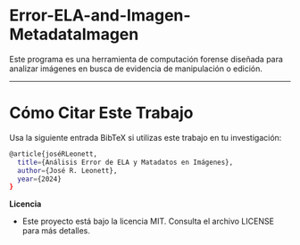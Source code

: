 # Error-ELA-and-Imagen-MetadataImagen
Este programa es una herramienta de computación forense diseñada para analizar imágenes en busca de evidencia de manipulación o edición. 



---
# Cómo Citar Este Trabajo
Usa la siguiente entrada BibTeX si utilizas este trabajo en tu investigación:
```bash
@article{joséRLeonett,
  title={Análisis Error de ELA y Matadatos en Imágenes},
  author={José R. Leonett},
  year={2024}
}
```

**Licencia**
- Este proyecto está bajo la licencia MIT. Consulta el archivo LICENSE para más detalles.
